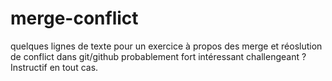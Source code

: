 # merge-conflict
quelques lignes de texte pour un exercice à propos des merge et réoslution de conflict dans git/github
probablement fort intéressant
challengeant ?
Instructif en tout cas.
